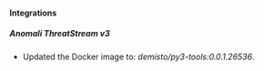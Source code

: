 #### Integrations
##### Anomali ThreatStream v3
- Updated the Docker image to: *demisto/py3-tools:0.0.1.26536*.
